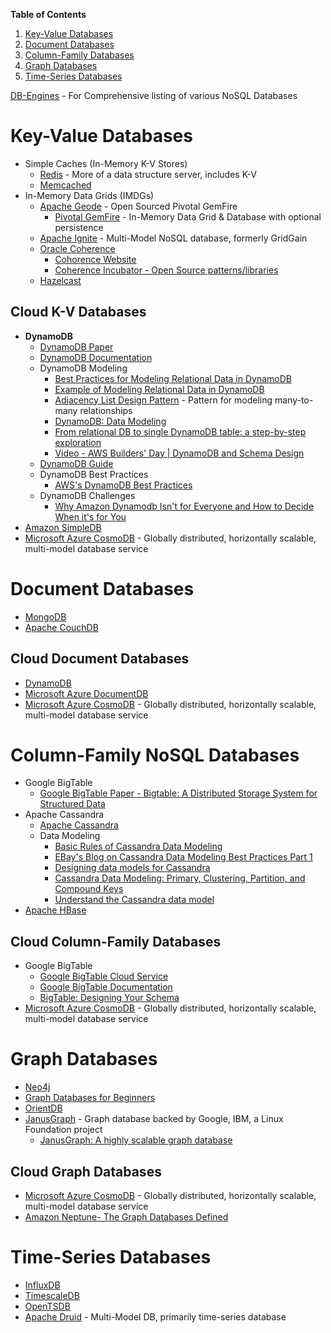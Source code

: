 **Table of Contents**
1. [Key-Value Databases](https://github.com/sandwi/curated-lists/blob/master/data-and-analytics/nosql/README.md#key-value-databases)
1. [Document Databases](https://github.com/sandwi/curated-lists/blob/master/data-and-analytics/nosql/README.md#document-databases)
1. [Column-Family Databases](https://github.com/sandwi/curated-lists/blob/master/data-and-analytics/nosql/README.md#column-family-nosql-databases)
1. [Graph Databases](https://github.com/sandwi/curated-lists/blob/master/data-and-analytics/nosql/README.md#graph-databases)
1. [Time-Series Databases](https://github.com/sandwi/curated-lists/blob/master/data-and-analytics/nosql/README.md#time-series-databases)  
   
[DB-Engines](https://db-engines.com/en/) - For Comprehensive listing of various NoSQL Databases

# Key-Value Databases
* Simple Caches (In-Memory K-V Stores)
  * [Redis](https://redis.io/) - More of a data structure server, includes K-V
  * [Memcached](http://www.memcached.org/)
* In-Memory Data Grids (IMDGs)
  * [Apache Geode](https://geode.apache.org/) - Open Sourced Pivotal GemFire
    * [Pivotal GemFire](https://pivotal.io/pivotal-gemfire) - In-Memory Data Grid & Database with optional persistence
  * [Apache Ignite](https://ignite.apache.org/) - Multi-Model NoSQL database, formerly GridGain
  * [Oracle Coherence](https://www.oracle.com/middleware/technologies/coherence.html)
    * [Cohorence Website](http://coherence.java.net/)
    * [Coherence Incubator - Open Source patterns/libraries](https://github.com/coherence-community/coherence-incubator)
  * [Hazelcast](https://hazelcast.com/)
  
## Cloud K-V Databases
* **DynamoDB**
  * [DynamoDB Paper](https://www.allthingsdistributed.com/files/amazon-dynamo-sosp2007.pdf)
  * [DynamoDB Documentation](https://docs.aws.amazon.com/dynamodb/index.html)
  * DynamoDB Modeling
    * [Best Practices for Modeling Relational Data in DynamoDB](https://docs.aws.amazon.com/amazondynamodb/latest/developerguide/bp-relational-modeling.html)
    * [Example of Modeling Relational Data in DynamoDB](https://docs.aws.amazon.com/amazondynamodb/latest/developerguide/bp-modeling-nosql-B.html)
    * [Adjacency List Design Pattern](https://docs.aws.amazon.com/amazondynamodb/latest/developerguide/bp-adjacency-graphs.html#bp-adjacency-lists) - Pattern for modeling many-to-many relationships
    * [DynamoDB: Data Modeling](https://medium.com/hotels-com-technology/dynamodb-data-modeling-c4b02729ac08)
    * [From relational DB to single DynamoDB table: a step-by-step exploration](https://www.trek10.com/blog/dynamodb-single-table-relational-modeling/)
    * [Video - AWS Builders' Day | DynamoDB and Schema Design](https://www.youtube.com/watch?v=ziqm6q-JsGQ)
  * [DynamoDB Guide](https://www.dynamodbguide.com/the-dynamo-paper/)
  * DynamoDB Best Practices
    * [AWS's DynamoDB Best Practices](https://docs.aws.amazon.com/amazondynamodb/latest/developerguide/best-practices.html)
  * DynamoDB Challenges
    * [Why Amazon Dynamodb Isn't for Everyone and How to Decide When it's for You](https://read.acloud.guru/why-amazon-dynamodb-isnt-for-everyone-and-how-to-decide-when-it-s-for-you-aefc52ea9476)
* [Amazon SimpleDB](https://aws.amazon.com/simpledb/)
* [Microsoft Azure CosmoDB](https://azure.microsoft.com/en-us/services/cosmos-db/) - Globally distributed, horizontally scalable, multi-model database service

# Document Databases
* [MongoDB](https://www.mongodb.com/)
* [Apache CouchDB](http://couchdb.apache.org/)

## Cloud Document Databases
* [DynamoDB](https://docs.aws.amazon.com/dynamodb/index.html)
* [Microsoft Azure DocumentDB](https://azure.microsoft.com/en-us/resources/videos/introduction-to-azure-documentdb/)
* [Microsoft Azure CosmoDB](https://azure.microsoft.com/en-us/services/cosmos-db/) - Globally distributed, horizontally scalable, multi-model database service

# Column-Family NoSQL Databases
* Google BigTable
  * [Google BigTable Paper - Bigtable: A Distributed Storage System for Structured Data](https://research.google.com/archive/bigtable-osdi06.pdf)
* Apache Cassandra
  * [Apache Cassandra](http://cassandra.apache.org/)
  * Data Modeling
    * [Basic Rules of Cassandra Data Modeling](https://www.datastax.com/dev/blog/basic-rules-of-cassandra-data-modeling)
    * [EBay's Blog on Cassandra Data Modeling Best Practices Part 1](https://www.ebayinc.com/stories/blogs/tech/cassandra-data-modeling-best-practices-part-1/)
    * [Designing data models for Cassandra](https://www.oreilly.com/ideas/cassandra-data-modeling)
    * [Cassandra Data Modeling: Primary, Clustering, Partition, and Compound Keys](https://dzone.com/articles/cassandra-data-modeling-primary-clustering-partiti)
    * [Understand the Cassandra data model](https://pandaforme.gitbooks.io/introduction-to-cassandra/content/understand_the_cassandra_data_model.html)
* [Apache HBase](http://hbase.apache.org/)

## Cloud Column-Family Databases
* Google BigTable
  * [Google BigTable Cloud Service](https://cloud.google.com/bigtable/)
  * [Google BigTable Documentation](https://cloud.google.com/bigtable/docs/overview)
  * [BigTable: Designing Your Schema](https://cloud.google.com/bigtable/docs/schema-design)
* [Microsoft Azure CosmoDB](https://azure.microsoft.com/en-us/services/cosmos-db/) - Globally distributed, horizontally scalable, multi-model database service

# Graph Databases
* [Neo4j](https://neo4j.com/)
* [Graph Databases for Beginners](https://neo4j.com/blog/why-graph-databases-are-the-future/)
* [OrientDB](https://orientdb.com/graph-database/)
* [JanusGraph](https://janusgraph.org/) - Graph database backed by Google, IBM, a Linux Foundation project
  * [JanusGraph: A highly scalable graph database](https://opensource.google.com/projects/janusgraph)

## Cloud Graph Databases
* [Microsoft Azure CosmoDB](https://azure.microsoft.com/en-us/services/cosmos-db/) - Globally distributed, horizontally scalable, multi-model database service
* [Amazon Neptune- The Graph Databases Defined](https://aws.amazon.com/nosql/graph/)

# Time-Series Databases
* [InfluxDB](https://www.influxdata.com/products/influxdb-overview/)
* [TimescaleDB](www.timescale.com)
* [OpenTSDB](http://opentsdb.net/)
* [Apache Druid](https://druid.apache.org/) - Multi-Model DB, primarily time-series database



